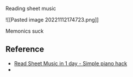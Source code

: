 Reading sheet music

![[Pasted image 20221112174723.png]]

Memonics suck



## Reference

- [Read Sheet Music in 1 day - Simple piano hack](https://www.youtube.com/watch?v=_fomPvex5_g)
- 